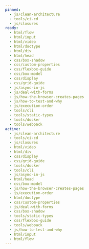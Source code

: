 ```yaml
---
pinned:
  - js/clean-architecture
  - tools/ci-cd
  - js/closures
ready:
  - html/flow
  - html/input
  - html/video
  - html/doctype
  - html/div
  - html/head
  - css/box-shadow
  - css/custom-properties
  - css/flexbox-guide
  - css/box-model
  - css/display
  - css/grid-guide
  - js/async-in-js
  - js/deal-with-forms
  - js/how-the-browser-creates-pages
  - js/how-to-test-and-why
  - js/execution-order
  - tools/cli
  - tools/static-types
  - tools/docker
  - tools/webpack
active:
  - js/clean-architecture
  - tools/ci-cd
  - js/closures
  - html/video
  - html/div
  - css/display
  - css/grid-guide
  - tools/docker
  - tools/cli
  - js/async-in-js
  - html/head
  - css/box-model
  - js/how-the-browser-creates-pages
  - js/execution-order
  - html/doctype
  - css/custom-properties
  - js/deal-with-forms
  - css/box-shadow
  - tools/static-types
  - css/flexbox-guide
  - tools/webpack
  - js/how-to-test-and-why
  - html/input
  - html/flow
---
```


